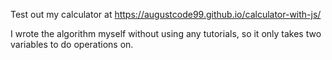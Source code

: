 Test out my calculator at https://augustcode99.github.io/calculator-with-js/

I wrote the algorithm myself without using any tutorials, so it only takes two variables to do operations on.
